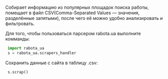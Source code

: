 Собирает информацию из популярных площадок поиска работы, помещает в файл CSV(Comma-Separated Values — значения, разделённые запятыми), после чего её можно удобно анализировать и фильтровать.

Для того, чтобы пользоваться парсером rabota.ua выполните комманды:
```python
 import rabota_ua
 s = rabota_ua.scrapers_handler
 ```

Сохранить данные с сайта в таблицу .csv:
```python
 s.scrap()
```